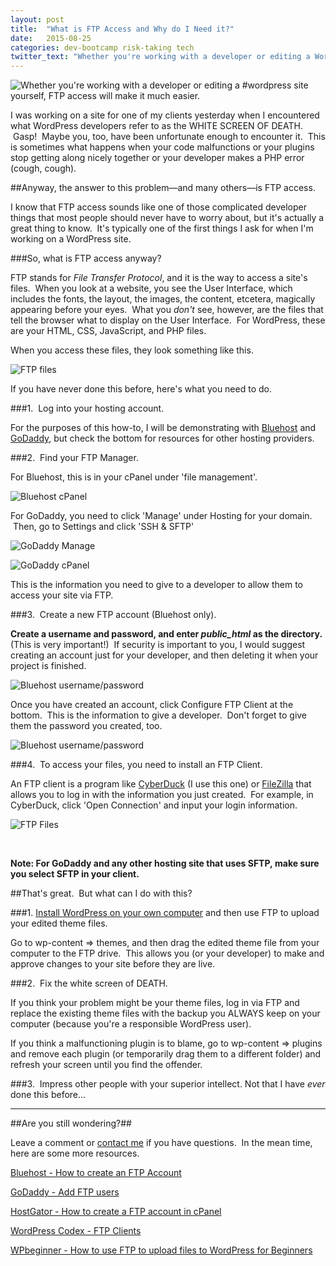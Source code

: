 ```yaml
---
layout: post
title:  "What is FTP Access and Why do I Need it?"
date:   2015-08-25
categories: dev-bootcamp risk-taking tech
twitter_text: "Whether you're working with a developer or editing a WordPress site yourself, FTP access will make it much easier."
---
```

![Whether you're working with a developer or editing a #wordpress site yourself, FTP access will make it much easier.](/images/I-wonder...-2-1024x512.jpg)

I was working on a site for one of my clients yesterday when I encountered what WordPress developers refer to as the WHITE SCREEN OF DEATH.  Gasp!  Maybe you, too, have been unfortunate enough to encounter it.  This is sometimes what happens when your code malfunctions or your plugins stop getting along nicely together or your developer makes a PHP error (cough, cough).

##Anyway, the answer to this problem—and many others—is FTP access.

I know that FTP access sounds like one of those complicated developer things that most people should never have to worry about, but it's actually a great thing to know.  It's typically one of the first things I ask for when I'm working on a WordPress site.

###So, what is FTP access anyway?

FTP stands for *File Transfer Protocol*, and it is the way to access a site's files.  When you look at a website, you see the User Interface, which includes the fonts, the layout, the images, the content, etcetera, magically appearing before your eyes.  What you *don't* see, however, are the files that tell the browser what to display on the User Interface.  For WordPress, these are your HTML, CSS, JavaScript, and PHP files.

When you access these files, they look something like this.

![FTP files](/images/ftp/Screen-Shot-2015-08-25-at-2.03.02-PM-416x400.png)

If you have never done this before, here's what you need to do.

###1.  Log into your hosting account.

For the purposes of this how-to, I will be demonstrating with <a href="http://www.bluehost.com">Bluehost</a> and <a href="http://www.godaddy.com">GoDaddy</a>, but check the bottom for resources for other hosting providers.

###2.  Find your FTP Manager.

For Bluehost, this is in your cPanel under 'file management'.

![Bluehost cPanel](images/ftp/Screen-Shot-2015-08-25-at-2.20.25-PM-1024x615.png)

For GoDaddy, you need to click 'Manage' under Hosting for your domain.  Then, go to Settings and click 'SSH &amp; SFTP'

![GoDaddy Manage](/images/ftp/Screen-Shot-2015-08-25-at-2.17.09-PM-1024x583.png)

![GoDaddy cPanel](/images/ftp/Screen-Shot-2015-08-25-at-2.33.46-PM-1024x615.png)

This is the information you need to give to a developer to allow them to access your site via FTP.

###3.  Create a new FTP account (Bluehost only).

**Create a username and password, and enter *public_html* as the directory.** (This is very important!)  If security is important to you, I would suggest creating an account just for your developer, and then deleting it when your project is finished.

![Bluehost username/password](/images/ftp/Screen-Shot-2015-08-25-at-2.40.19-PM-1024x615.png)

Once you have created an account, click Configure FTP Client at the bottom.  This is the information to give a developer.  Don't forget to give them the password you created, too.

![Bluehost username/password](/images/ftp/Screen-Shot-2015-08-25-at-2.47.08-PM-1024x599.png)

###4.  To access your files, you need to install an FTP Client.

An FTP client is a program like <a href="https://cyberduck.io/?l=en">CyberDuck</a> (I use this one) or <a href="https://filezilla-project.org/">FileZilla</a> that allows you to log in with the information you just created.  For example, in CyberDuck, click 'Open Connection' and input your login information.

![FTP Files](/images/ftp/Screen-Shot-2015-08-25-at-3.02.26-PM.png)

&nbsp;

**Note: For GoDaddy and any other hosting site that uses SFTP, make sure you select SFTP in your client.**

##That's great.  But what can I do with this?

###1.  <a href="http://www.beccanelsonmakesthings.com/2015/08/can-i-install-wordpress-on-my-own-computer/">Install WordPress on your own computer</a> and then use FTP to upload your edited theme files.

Go to wp-content =&gt; themes, and then drag the edited theme file from your computer to the FTP drive.  This allows you (or your developer) to make and approve changes to your site before they are live.

###2.  Fix the white screen of DEATH.

If you think your problem might be your theme files, log in via FTP and replace the existing theme files with the backup you ALWAYS keep on your computer (because you're a responsible WordPress user).

If you think a malfunctioning plugin is to blame, go to wp-content =&gt; plugins and remove each plugin (or temporarily drag them to a different folder) and refresh your screen until you find the offender.

###3.  Impress other people with your superior intellect.
Not that I have *ever* done this before...

<hr />

##Are you still wondering?##

Leave a comment or <a href="http://www.beccanelsonmakesthings.com/contact/">contact me</a> if you have questions.  In the mean time, here are some more resources.

<a href="https://my.bluehost.com/cgi/help/ftpaccounts">Bluehost - How to create an FTP Account</a>

<a href="https://www.godaddy.com/help/add-ftp-users-1236">GoDaddy - Add FTP users</a>

<a href="http://support.hostgator.com/articles/how-to-create-an-ftp-account-in-cpanel">HostGator - How to create a FTP account in cPanel</a>

<a href="https://codex.wordpress.org/FTP_Clients">WordPress Codex - FTP Clients</a>

<a href="http://www.wpbeginner.com/beginners-guide/how-to-use-ftp-to-upload-files-to-wordpress-for-beginners/">WPbeginner - How to use FTP to upload files to WordPress for Beginners</a>
